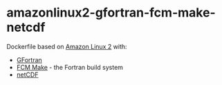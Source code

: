 # amazonlinux2-gfortran-fcm-make-netcdf

Dockerfile based on [Amazon Linux 2](https://hub.docker.com/_/amazonlinux) with:
* [GFortran](https://gcc.gnu.org/wiki/GFortran)
* [FCM Make](https://github.com/metomi/fcm/) - the Fortran build system
* [netCDF](https://www.unidata.ucar.edu/software/netcdf/)
